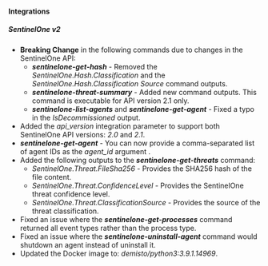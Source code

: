 
#### Integrations
##### SentinelOne v2
- **Breaking Change** in the following commands due to changes in the SentinelOne API:
    - ***sentinelone-get-hash*** - Removed the *SentinelOne.Hash.Classification* and the *SentinelOne.Hash.Classification Source* command outputs.
    - ***sentinelone-threat-summary*** - Added new command outputs. This command is executable for API version 2.1 only.
    - ***sentinelone-list-agents*** and ***sentinelone-get-agent*** - Fixed a typo in the *IsDecommissioned* output.
- Added the *api_version* integration parameter to support both SentinelOne API versions: *2.0* and *2.1*.
- ***sentinelone-get-agent*** - You can now provide a comma-separated list of agent IDs as the *agent_id* argument .
- Added the following outputs to the ***sentinelone-get-threats*** command:
    - *SentinelOne.Threat.FileSha256* - Provides the SHA256 hash of the file content.
    - *SentinelOne.Threat.ConfidenceLevel* - Provides the SentinelOne threat confidence level.
    - *SentinelOne.Threat.ClassificationSource* - Provides the source of the threat classification.
- Fixed an issue where the ***sentinelone-get-processes*** command returned all event types rather than the process type.
- Fixed an issue where the ***sentinelone-uninstall-agent*** command would shutdown an agent instead of uninstall it.
- Updated the Docker image to: *demisto/python3:3.9.1.14969*.
